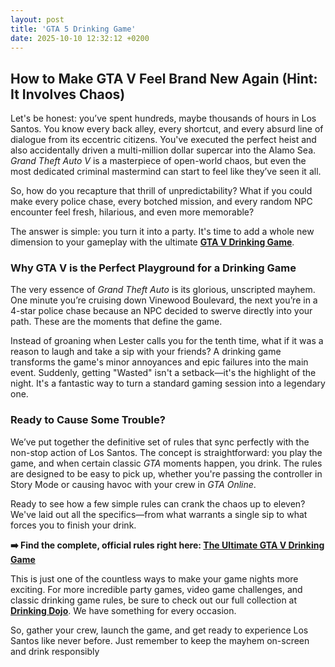 ```yaml
---
layout: post
title: 'GTA 5 Drinking Game'
date: 2025-10-10 12:32:12 +0200
---
```


## How to Make GTA V Feel Brand New Again (Hint: It Involves Chaos)

Let's be honest: you’ve spent hundreds, maybe thousands of hours in Los Santos. You know every back alley, every shortcut, and every absurd line of dialogue from its eccentric citizens. You've executed the perfect heist and also accidentally driven a multi-million dollar supercar into the Alamo Sea. _Grand Theft Auto V_ is a masterpiece of open-world chaos, but even the most dedicated criminal mastermind can start to feel like they’ve seen it all.

So, how do you recapture that thrill of unpredictability? What if you could make every police chase, every botched mission, and every random NPC encounter feel fresh, hilarious, and even more memorable?

The answer is simple: you turn it into a party. It's time to add a whole new dimension to your gameplay with the ultimate **[GTA V Drinking Game](https://drinkingdojo.com/articles/gta-5)**.

### Why GTA V is the Perfect Playground for a Drinking Game

The very essence of _Grand Theft Auto_ is its glorious, unscripted mayhem. One minute you’re cruising down Vinewood Boulevard, the next you’re in a 4-star police chase because an NPC decided to swerve directly into your path. These are the moments that define the game.

Instead of groaning when Lester calls you for the tenth time, what if it was a reason to laugh and take a sip with your friends? A drinking game transforms the game's minor annoyances and epic failures into the main event. Suddenly, getting "Wasted" isn't a setback—it's the highlight of the night. It's a fantastic way to turn a standard gaming session into a legendary one.

### Ready to Cause Some Trouble?

We’ve put together the definitive set of rules that sync perfectly with the non-stop action of Los Santos. The concept is straightforward: you play the game, and when certain classic _GTA_ moments happen, you drink. The rules are designed to be easy to pick up, whether you're passing the controller in Story Mode or causing havoc with your crew in _GTA Online_.

Ready to see how a few simple rules can crank the chaos up to eleven? We've laid out all the specifics—from what warrants a single sip to what forces you to finish your drink.

**➡️ Find the complete, official rules right here: [The Ultimate GTA V Drinking Game](https://drinkingdojo.com/articles/gta-5)**

This is just one of the countless ways to make your game nights more exciting. For more incredible party games, video game challenges, and classic drinking game rules, be sure to check out our full collection at **[Drinking Dojo](https://drinkingdojo.com)**. We have something for every occasion.

So, gather your crew, launch the game, and get ready to experience Los Santos like never before. Just remember to keep the mayhem on-screen and drink responsibly
